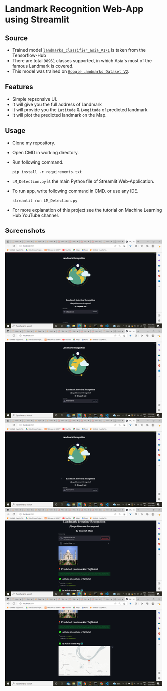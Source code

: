 # Landmark Recognition Web-App using Streamlit


## Source
- Trained model [`landmarks_classifier_asia_V1/1`](https://tfhub.dev/google/on_device_vision/classifier/landmarks_classifier_asia_V1/1) is taken from the Tensorflow-Hub
- There are total `98961` classes supported, in which Asia's most of the famous Landmark is covered.
- This model was trained on [`Google Landmarks Dataset V2`](https://ai.googleblog.com/2019/05/announcing-google-landmarks-v2-improved.html). 

## Features
- Simple repsonsive UI.
- It will give you the full address of Landmark
- It will provide you the `Latitude` & `Longitude` of predicted landmark.
- It will plot the predicted landmark on the Map.

## Usage

- Clone my repository.
- Open CMD in working directory.
- Run following command.

  ```
  pip install -r requirements.txt
  ```
- `LM_Detection.py` is the main Python file of Streamlit Web-Application. 
- To run app, write following command in CMD. or use any IDE.

  ```
  streamlit run LM_Detection.py
  ```

- For more explanation of this project see the tutorial on Machine Learning Hub YouTube channel.

## Screenshots

<img src="https://github.com/bobbycodder/Landmark_Detection_Webapp/blob/main/Screenshot%20(20).png">
<img src="https://github.com/bobbycodder/Landmark_Detection_Webapp/blob/main/Screenshot%20(21).png">
<img src="https://github.com/bobbycodder/Landmark_Detection_Webapp/blob/main/Screenshot%20(22).png">
<img src="https://github.com/bobbycodder/Landmark_Detection_Webapp/blob/main/Screenshot%20(23).png">
<img src="https://github.com/bobbycodder/Landmark_Detection_Webapp/blob/main/Screenshot%20(24).png">
